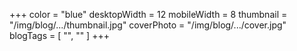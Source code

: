 +++
color = "blue"
desktopWidth = 12
mobileWidth = 8
thumbnail = "/img/blog/.../thumbnail.jpg"
coverPhoto = "/img/blog/.../cover.jpg"
blogTags = [
  "",
  ""
]
+++
